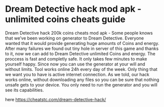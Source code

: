 # Dream Detective hack mod apk - unlimited coins cheats guide

Dream Detective hack 200k coins cheats mod apk - Some people knows that we’ve been working on generator to Dream Detective. Everyone wanted that it would provide generating huge amounts of Coins and energy.
After many failures we found out tiny hole in server of this game and thanks to it, now we can add to Dream Detective unlimited Coins and energy. The proccess is fast and completly safe. It only takes few minutes to make yourself happy.
Since now you can use the generator at your will and without limits. Tool works online 24h every day of the week. Only thing that we want you to have is active internet connection.
As we told, our hack works online, without downloading any files so you can be sure that nothing unsafe gets to your device.
You only need to run the generator and you will see its capabilities.

here https://cheatstc.com/dream-detective-hack/

